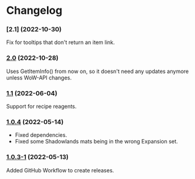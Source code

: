 # Changelog

### [2.1] (2022-10-30)

Fix for tooltips that don't return an item link.

### [2.0] (2022-10-28)

Uses GetItemInfo() from now on, so it doesn't need any updates anymore unless WoW-API changes.

### [1.1] (2022-06-04)

Support for recipe reagents.

### [1.0.4] (2022-05-14)

- Fixed dependencies.
- Fixed some Shadowlands mats being in the wrong Expansion set.

### [1.0.3-1] (2022-05-13)

Added GitHub Workflow to create releases.

[Unreleased]: https://github.com/Haselnussbomber/TradeGoodsExpansionTooltip/compare/v2.0...HEAD
[2.0]: https://github.com/Haselnussbomber/TradeGoodsExpansionTooltip/compare/v1.1...v2.0
[1.1]: https://github.com/Haselnussbomber/TradeGoodsExpansionTooltip/compare/v1.0.4...v1.1
[1.0.4]: https://github.com/Haselnussbomber/TradeGoodsExpansionTooltip/compare/v1.0.3-1...v1.0.4
[1.0.3-1]: https://github.com/Haselnussbomber/TradeGoodsExpansionTooltip/compare/v1.0.3...v1.0.3-1
